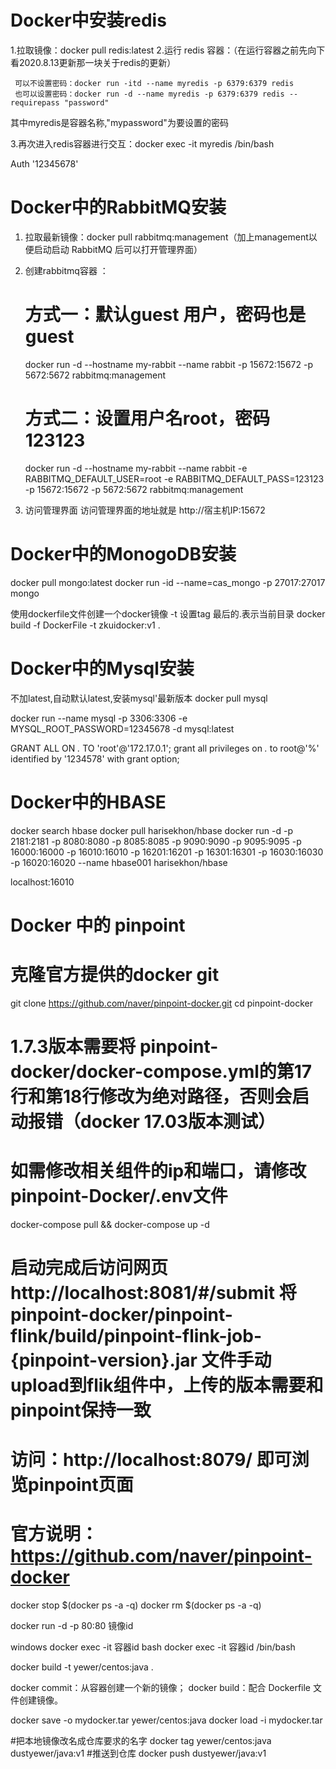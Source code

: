 # Docker中安装redis
1.拉取镜像：docker pull redis:latest
2.运行 redis 容器：（在运行容器之前先向下看2020.8.13更新那一块关于redis的更新）

     可以不设置密码：docker run -itd --name myredis -p 6379:6379 redis
     也可以设置密码：docker run -d --name myredis -p 6379:6379 redis --requirepass "password"

  其中myredis是容器名称,"mypassword"为要设置的密码

3.再次进入redis容器进行交互：docker exec -it myredis /bin/bash

Auth '12345678'


# Docker中的RabbitMQ安装

1. 拉取最新镜像：docker pull rabbitmq:management（加上management以便启动启动 RabbitMQ 后可以打开管理界面）

2. 创建rabbitmq容器 ：

     # 方式一：默认guest 用户，密码也是 guest
    docker run -d --hostname my-rabbit --name rabbit -p 15672:15672 -p 5672:5672 rabbitmq:management
     # 方式二：设置用户名root，密码123123
    docker run -d --hostname my-rabbit --name rabbit -e RABBITMQ_DEFAULT_USER=root -e RABBITMQ_DEFAULT_PASS=123123 -p 15672:15672 -p 5672:5672 rabbitmq:management

3. 访问管理界面
访问管理界面的地址就是 http://宿主机IP:15672


# Docker中的MonogoDB安装

docker pull mongo:latest
docker run -id --name=cas_mongo -p 27017:27017 mongo

使用dockerfile文件创建一个docker镜像 -t 设置tag  最后的.表示当前目录
docker build -f DockerFile  -t zkuidocker:v1 .



# Docker中的Mysql安装

不加latest,自动默认latest,安装mysql'最新版本
docker pull mysql


docker run --name mysql -p 3306:3306 -e MYSQL_ROOT_PASSWORD=12345678 -d mysql:latest

GRANT ALL ON *.* TO 'root'@'172.17.0.1';
grant all privileges on *.* to root@'%' identified by '1234578' with grant option;

# Docker中的HBASE

docker search hbase
docker pull harisekhon/hbase
docker run -d -p 2181:2181 -p 8080:8080 -p 8085:8085 -p 9090:9090 -p 9095:9095 -p 16000:16000 -p 16010:16010 -p 16201:16201 -p 16301:16301  -p 16030:16030 -p 16020:16020 --name hbase001 harisekhon/hbase

localhost:16010


# Docker 中的 pinpoint
# 克隆官方提供的docker git
git clone https://github.com/naver/pinpoint-docker.git
cd pinpoint-docker
# 1.7.3版本需要将 pinpoint-docker/docker-compose.yml的第17行和第18行修改为绝对路径，否则会启动报错（docker 17.03版本测试）
# 如需修改相关组件的ip和端口，请修改pinpoint-Docker/.env文件
docker-compose pull && docker-compose up -d
# 启动完成后访问网页 http://localhost:8081/#/submit 将pinpoint-docker/pinpoint-flink/build/pinpoint-flink-job-{pinpoint-version}.jar 文件手动upload到flik组件中，上传的版本需要和pinpoint保持一致
# 访问：http://localhost:8079/ 即可浏览pinpoint页面
# 官方说明：https://github.com/naver/pinpoint-docker

docker stop $(docker ps -a -q)
docker rm $(docker ps -a -q)

docker run -d -p 80:80 镜像id

windows    docker exec -it 容器id bash
docker exec -it 容器id /bin/bash

docker build  -t yewer/centos:java .

docker commit：从容器创建一个新的镜像；
docker build：配合 Dockerfile 文件创建镜像。


docker save -o mydocker.tar yewer/centos:java
docker load -i mydocker.tar 

#把本地镜像改名成仓库要求的名字
docker tag yewer/centos:java dustyewer/java:v1
#推送到仓库
docker push dustyewer/java:v1